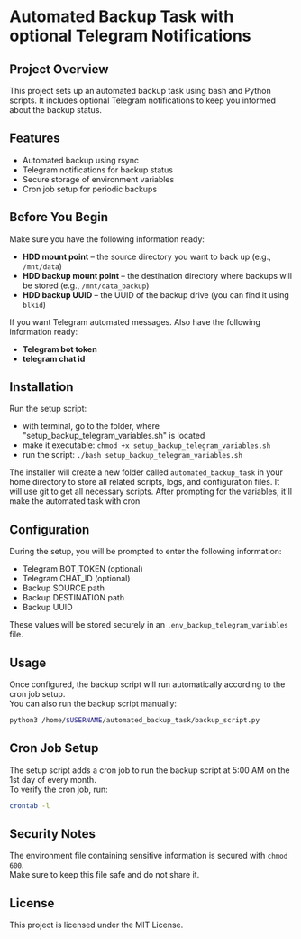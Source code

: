 # Automated Backup Task with optional Telegram Notifications

## Project Overview
This project sets up an automated backup task using bash and Python scripts. It includes optional Telegram notifications to keep you informed about the backup status.

## Features
- Automated backup using rsync
- Telegram notifications for backup status
- Secure storage of environment variables
- Cron job setup for periodic backups

## Before You Begin

Make sure you have the following information ready:

- **HDD mount point** – the source directory you want to back up (e.g., `/mnt/data`)
- **HDD backup mount point** – the destination directory where backups will be stored (e.g., `/mnt/data_backup`)
- **HDD backup UUID** – the UUID of the backup drive (you can find it using `blkid`)

If you want Telegram automated messages. Also have the following information ready:
- **Telegram bot token**
- **telegram chat id**

## Installation
 Run the setup script:
 - with terminal, go to the folder, where "setup_backup_telegram_variables.sh" is located
 - make it executable: `chmod +x setup_backup_telegram_variables.sh`
 - run the script: `./bash setup_backup_telegram_variables.sh`

  The installer will create a new folder called `automated_backup_task` in your home directory to store all related scripts, logs, and configuration files. It will use git to get all necessary scripts. After prompting for the variables, it'll make the automated task with cron

## Configuration
During the setup, you will be prompted to enter the following information:
- Telegram BOT_TOKEN (optional)
- Telegram CHAT_ID (optional)
- Backup SOURCE path
- Backup DESTINATION path
- Backup UUID

These values will be stored securely in an `.env_backup_telegram_variables` file.

## Usage
Once configured, the backup script will run automatically according to the cron job setup.  
You can also run the backup script manually:

```bash
python3 /home/$USERNAME/automated_backup_task/backup_script.py
```

## Cron Job Setup
The setup script adds a cron job to run the backup script at 5:00 AM on the 1st day of every month.  
To verify the cron job, run:

```bash
crontab -l
```

## Security Notes
The environment file containing sensitive information is secured with `chmod 600`.  
Make sure to keep this file safe and do not share it.

## License
This project is licensed under the MIT License.
